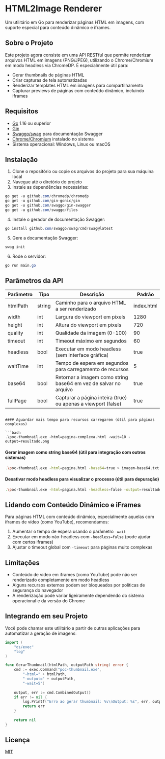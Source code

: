 # HTML2Image Renderer

Um utilitário em Go para renderizar páginas HTML em imagens, com suporte especial para conteúdo dinâmico e iframes.

## Sobre o Projeto

Este projeto agora consiste em uma API RESTful que permite renderizar arquivos HTML em imagens (PNG/JPEG), utilizando o Chrome/Chromium em modo headless via ChromeDP. É especialmente útil para:

- Gerar thumbnails de páginas HTML
- Criar capturas de tela automatizadas
- Renderizar templates HTML em imagens para compartilhamento
- Capturar previews de páginas com conteúdo dinâmico, incluindo iframes

## Requisitos

- [Go](https://golang.org/dl/) 1.16 ou superior
- [Gin](https://github.com/gin-gonic/gin)
- [Swaggo/swag](https://github.com/swaggo/swag) para documentação Swagger
- [Chrome/Chromium](https://www.google.com/chrome/) instalado no sistema
- Sistema operacional: Windows, Linux ou macOS

## Instalação

1. Clone o repositório ou copie os arquivos do projeto para sua máquina local
2. Navegue até o diretório do projeto
3. Instale as dependências necessárias:

```powershell
go get -u github.com/chromedp/chromedp
go get -u github.com/gin-gonic/gin
go get -u github.com/swaggo/gin-swagger
go get -u github.com/swaggo/files
```

4. Instale o gerador de documentação Swagger:

```powershell
go install github.com/swaggo/swag/cmd/swag@latest
```

5. Gere a documentação Swagger:

```powershell
swag init
```

6. Rode o servidor:

```powershell
go run main.go
```

## Parâmetros da API

| Parâmetro   | Tipo   | Descrição                                                        | Padrão |
|-------------|--------|------------------------------------------------------------------|--------|
| htmlPath    | string | Caminho para o arquivo HTML a ser renderizado                    | index.html |
| width       | int    | Largura do viewport em pixels                                    | 1280   |
| height      | int    | Altura do viewport em pixels                                     | 720    |
| quality     | int    | Qualidade da imagem (0-100)                                      | 90     |
| timeout     | int    | Timeout máximo em segundos                                       | 60     |
| headless    | bool   | Executar em modo headless (sem interface gráfica)                | true   |
| waitTime    | int    | Tempo de espera em segundos para carregamento de recursos        | 5      |
| base64      | bool   | Retornar a imagem como string base64 em vez de salvar no arquivo | true   |
| fullPage    | bool   | Capturar a página inteira (true) ou apenas a viewport (false)    | true   |
```

#### Aguardar mais tempo para recursos carregarem (útil para páginas complexas)

```bash
.\poc-thumbnail.exe -html=pagina-complexa.html -wait=10 -output=resultado.png
```

#### Gerar imagem como string base64 (útil para integração com outros sistemas)

```bash
.\poc-thumbnail.exe -html=pagina.html -base64=true > imagem-base64.txt
```

#### Desativar modo headless para visualizar o processo (útil para depuração)

```bash
.\poc-thumbnail.exe -html=pagina.html -headless=false -output=resultado.png
```

## Lidando com Conteúdo Dinâmico e iFrames

Para páginas HTML com conteúdo dinâmico, especialmente aquelas com iframes de vídeo (como YouTube), recomendamos:

1. Aumentar o tempo de espera usando o parâmetro `-wait`
2. Executar em modo não-headless com `-headless=false` (pode ajudar com certos iframes)
3. Ajustar o timeout global com `-timeout` para páginas muito complexas

## Limitações

- Conteúdo de vídeo em iframes (como YouTube) pode não ser renderizado completamente em modo headless
- Alguns recursos externos podem ser bloqueados por políticas de segurança do navegador
- A renderização pode variar ligeiramente dependendo do sistema operacional e da versão do Chrome

## Integrando em seu Projeto

Você pode chamar este utilitário a partir de outras aplicações para automatizar a geração de imagens:

```go
import (
    "os/exec"
    "log"
)

func GerarThumbnail(htmlPath, outputPath string) error {
    cmd := exec.Command("poc-thumbnail.exe", 
        "-html=" + htmlPath, 
        "-output=" + outputPath,
        "-wait=5")
    
    output, err := cmd.CombinedOutput()
    if err != nil {
        log.Printf("Erro ao gerar thumbnail: %v\nOutput: %s", err, output)
        return err
    }
    
    return nil
}
```

## Licença

[MIT](LICENSE)